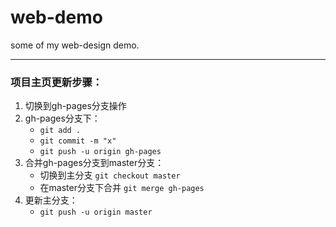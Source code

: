 # web-demo

some of my web-design demo.

------

### 项目主页更新步骤：

1. 切换到gh-pages分支操作
2. gh-pages分支下：
   - `git add .`
   - `git commit -m "x"`
   - `git push -u origin gh-pages`
3. 合并gh-pages分支到master分支：
   - 切换到主分支 `git checkout master`
   - 在master分支下合并 `git merge gh-pages`
4. 更新主分支：
   - `git push -u origin master`

